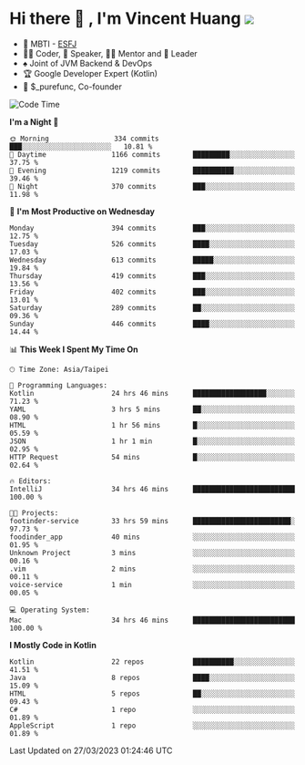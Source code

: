 # Hi there 👋 , I'm Vincent Huang ![](https://komarev.com/ghpvc/?username=Jian-Min-Huang)
- 👀 MBTI - [ESFJ](https://www.16personalities.com/esfj-personality)
- 👨‍💻 Coder, 🎤 Speaker, 👨‍🏫 Mentor and 🚀 Leader
- ♠️ Joint of JVM Backend & DevOps
- 🏆 Google Developer Expert (Kotlin)
- 💼 $_purefunc, Co-founder

<!--START_SECTION:waka-->
![Code Time](http://img.shields.io/badge/Code%20Time-1%2C792%20hrs%2011%20mins-blue)

**I'm a Night 🦉** 

```text
🌞 Morning                334 commits         ███░░░░░░░░░░░░░░░░░░░░░░   10.81 % 
🌆 Daytime                1166 commits        █████████░░░░░░░░░░░░░░░░   37.75 % 
🌃 Evening                1219 commits        ██████████░░░░░░░░░░░░░░░   39.46 % 
🌙 Night                  370 commits         ███░░░░░░░░░░░░░░░░░░░░░░   11.98 % 
```
📅 **I'm Most Productive on Wednesday** 

```text
Monday                   394 commits         ███░░░░░░░░░░░░░░░░░░░░░░   12.75 % 
Tuesday                  526 commits         ████░░░░░░░░░░░░░░░░░░░░░   17.03 % 
Wednesday                613 commits         █████░░░░░░░░░░░░░░░░░░░░   19.84 % 
Thursday                 419 commits         ███░░░░░░░░░░░░░░░░░░░░░░   13.56 % 
Friday                   402 commits         ███░░░░░░░░░░░░░░░░░░░░░░   13.01 % 
Saturday                 289 commits         ██░░░░░░░░░░░░░░░░░░░░░░░   09.36 % 
Sunday                   446 commits         ████░░░░░░░░░░░░░░░░░░░░░   14.44 % 
```


📊 **This Week I Spent My Time On** 

```text
🕑︎ Time Zone: Asia/Taipei

💬 Programming Languages: 
Kotlin                   24 hrs 46 mins      ██████████████████░░░░░░░   71.23 % 
YAML                     3 hrs 5 mins        ██░░░░░░░░░░░░░░░░░░░░░░░   08.90 % 
HTML                     1 hr 56 mins        █░░░░░░░░░░░░░░░░░░░░░░░░   05.59 % 
JSON                     1 hr 1 min          █░░░░░░░░░░░░░░░░░░░░░░░░   02.95 % 
HTTP Request             54 mins             █░░░░░░░░░░░░░░░░░░░░░░░░   02.64 % 

🔥 Editors: 
IntelliJ                 34 hrs 46 mins      █████████████████████████   100.00 % 

🐱‍💻 Projects: 
footinder-service        33 hrs 59 mins      ████████████████████████░   97.73 % 
foodinder_app            40 mins             ░░░░░░░░░░░░░░░░░░░░░░░░░   01.95 % 
Unknown Project          3 mins              ░░░░░░░░░░░░░░░░░░░░░░░░░   00.16 % 
.vim                     2 mins              ░░░░░░░░░░░░░░░░░░░░░░░░░   00.11 % 
voice-service            1 min               ░░░░░░░░░░░░░░░░░░░░░░░░░   00.05 % 

💻 Operating System: 
Mac                      34 hrs 46 mins      █████████████████████████   100.00 % 
```

**I Mostly Code in Kotlin** 

```text
Kotlin                   22 repos            ██████████░░░░░░░░░░░░░░░   41.51 % 
Java                     8 repos             ████░░░░░░░░░░░░░░░░░░░░░   15.09 % 
HTML                     5 repos             ██░░░░░░░░░░░░░░░░░░░░░░░   09.43 % 
C#                       1 repo              ░░░░░░░░░░░░░░░░░░░░░░░░░   01.89 % 
AppleScript              1 repo              ░░░░░░░░░░░░░░░░░░░░░░░░░   01.89 % 
```




 Last Updated on 27/03/2023 01:24:46 UTC
<!--END_SECTION:waka-->
